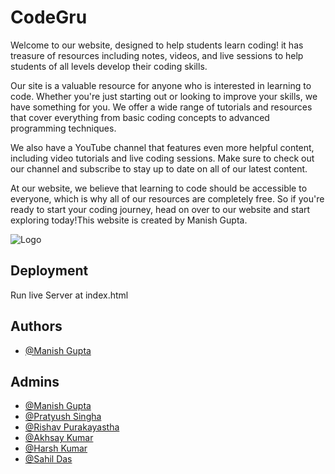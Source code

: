 
# CodeGru

Welcome to our website, designed to help students learn coding! it has treasure of resources including notes, videos, and live sessions to help students of all levels develop their coding skills.

Our site is a valuable resource for anyone who is interested in learning to code. Whether you're just starting out or looking to improve your skills, we have something for you. We offer a wide range of tutorials and resources that cover everything from basic coding concepts to advanced programming techniques.

We also have a YouTube channel that features even more helpful content, including video tutorials and live coding sessions. Make sure to check out our channel and subscribe to stay up to date on all of our latest content.

At our website, we believe that learning to code should be accessible to everyone, which is why all of our resources are completely free. So if you're ready to start your coding journey, head on over to our website and start exploring today!This website is created by Manish Gupta.


![Logo](https://lh3.googleusercontent.com/drive-viewer/AAOQEOTlhYULcKkCqD0Jsyg1zVkwy6H_TZ0yA4oYOwnxV-Lk_7Ah83g8j1Ona_ejC-vOpAqIckCu1Z5OCdJkEzDT-wIK8WXc=s2560)


## Deployment

Run live Server at index.html




## Authors

- [@Manish Gupta](https://web-manishgupta.vercel.app/)



## Admins

- [@Manish Gupta](https://web-manishgupta.vercel.app/)
- [@Pratyush Singha](https://pratyushsingha.tech/)
- [@Rishav Purakayastha](https://instagram.com/0_.rishav._0?igshid=NTdlMDg3MTY=)
- [@Akhsay Kumar](https://www.linkedin.com/in/akshay-kumar-40ba9920a/)
- [@Harsh Kumar](https://web-manishgupta.vercel.app/)
- [@Sahil Das](https://web-manishgupta.vercel.app/)


